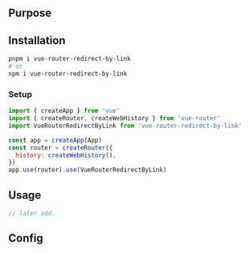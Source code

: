 ## Purpose

## Installation
```bash
pnpm i vue-router-redirect-by-link
# or
npm i vue-router-redirect-by-link
```

### Setup
```js
import { createApp } from 'vue'
import { createRouter, createWebHistory } from 'vue-router'
import VueRouterRedirectByLink from 'vue-router-redirect-by-link'

const app = createApp(App)
const router = createRouter({
  history: createWebHistory(),
})
app.use(router).use(VueRouterRedirectByLink)
```
## Usage
```js
// later add.
```
## Config